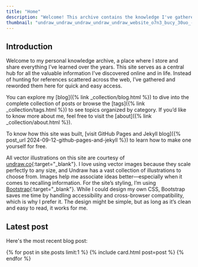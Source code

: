 ```yaml
---
title: "Home"  
description: "Welcome! This archive contains the knowledge I've gathered throughout my life."  
thumbnail: "undraw_undraw_undraw_undraw_undraw_website_o7n3_bucy_30uo_-1-_d6br_0qfo.svg"
---
```


## Introduction

Welcome to my personal knowledge archive, a place where I store and share everything I’ve learned over the years. This site serves as a central hub for all the valuable information I've discovered online and in life. Instead of hunting for references scattered across the web, I’ve gathered and reworded them here for quick and easy access.

You can explore my [blog]({% link _collection/blog.html %}) to dive into the complete collection of posts or browse the [tags]({% link _collection/tags.html %}) to see topics organized by category. If you’d like to know more about me, feel free to visit the [about]({% link _collection/about.html %}).

To know how this site was built, [visit GitHub Pages and Jekyll blog]({% post_url 2024-09-12-github-pages-and-jekyll %}) to learn how to make one yourself for free.

All vector illustrations on this site are courtesy of [undraw.co](https://undraw.co/){:target="_blank"}. I love using vector images because they scale perfectly to any size, and Undraw has a vast collection of illustrations to choose from. Images help me associate ideas better—especially when it comes to recalling information. For the site’s styling, I’m using [Bootstrap](https://getbootstrap.com/){:target="_blank"}. While I could design my own CSS, Bootstrap saves me time by handling accessibility and cross-browser compatibility, which is why I prefer it. The design might be simple, but as long as it’s clean and easy to read, it works for me.

<h2 class="mt-5">Latest post</h2>

Here's the most recent blog post:

<div class="row row-cols-1 row-cols-md-3 g-4">
  {% for post in site.posts limit:1 %}
  {% include card.html post=post %}
  {% endfor %}
</div>
